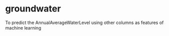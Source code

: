 # groundwater
To predict the AnnualAverageWaterLevel using other columns as features of machine learning
